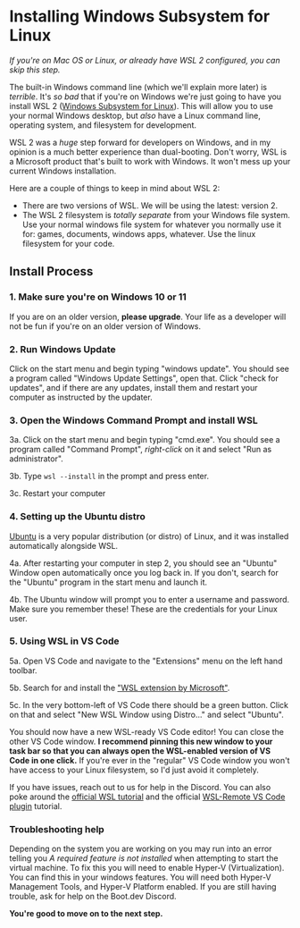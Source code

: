 # Installing Windows Subsystem for Linux

*If you're on Mac OS or Linux, or already have WSL 2 configured, you can skip this step.*

The built-in Windows command line (which we'll explain more later) is *terrible*. It's *so bad* that if you're on Windows we're just going to have you install WSL 2 ([Windows Subsystem for Linux](https://learn.microsoft.com/en-us/windows/wsl/about)). This will allow you to use your normal Windows desktop, but *also* have a Linux command line, operating system, and filesystem for development.

WSL 2 was a *huge* step forward for developers on Windows, and in my opinion is a much better experience than dual-booting. Don't worry, WSL is a Microsoft product that's built to work with Windows. It won't mess up your current Windows installation.

Here are a couple of things to keep in mind about WSL 2:

* There are two versions of WSL. We will be using the latest: version 2.
* The WSL 2 filesystem is *totally separate* from your Windows file system. Use your normal windows file system for whatever you normally use it for: games, documents, windows apps, whatever. Use the linux filesystem for your code.

## Install Process

### 1. Make sure you're on Windows 10 or 11

If you are on an older version, **please upgrade**. Your life as a developer will not be fun if you're on an older version of Windows.

### 2. Run Windows Update

Click on the start menu and begin typing "windows update". You should see a program called "Windows Update Settings", open that. Click "check for updates", and if there are any updates, install them and restart your computer as instructed by the updater.

### 3. Open the Windows Command Prompt and install WSL

3a. Click on the start menu and begin typing "cmd.exe". You should see a program called "Command Prompt", *right-click* on it and select "Run as administrator".

3b. Type `wsl --install` in the prompt and press enter.

3c. Restart your computer

### 4. Setting up the Ubuntu distro

[Ubuntu](https://ubuntu.com/about) is a very popular distribution (or distro) of Linux, and it was installed automatically alongside WSL.

4a. After restarting your computer in step 2, you should see an "Ubuntu" Window open automatically once you log back in. If you don't, search for the "Ubuntu" program in the start menu and launch it.

4b. The Ubuntu window will prompt you to enter a username and password. Make sure you remember these! These are the credentials for your Linux user.

### 5. Using WSL in VS Code

5a. Open VS Code and navigate to the "Extensions" menu on the left hand toolbar. 

5b. Search for and install the ["WSL extension by Microsoft"](https://marketplace.visualstudio.com/items?itemName=ms-vscode-remote.remote-wsl).

5c. In the very bottom-left of VS Code there should be a green button. Click on that and select "New WSL Window using Distro..." and select "Ubuntu".

You should now have a new WSL-ready VS Code editor! You can close the other VS Code window. **I recommend pinning this new window to your task bar so that you can always open the WSL-enabled version of VS Code in one click.** If you're ever in the "regular" VS Code window you won't have access to your Linux filesystem, so I'd just avoid it completely.

If you have issues, reach out to us for help in the Discord. You can also poke around the [official WSL tutorial](https://learn.microsoft.com/en-us/windows/wsl/install) and the official [WSL-Remote VS Code plugin](https://marketplace.visualstudio.com/items?itemName=ms-vscode-remote.remote-wsl) tutorial.

### Troubleshooting help

Depending on the system you are working on you may run into an error telling you *A required feature is not installed* when attempting to start the virtual machine. To fix this you will need to enable Hyper-V (Virtualization). You can find this in your windows features. You will need both Hyper-V Management Tools, and Hyper-V Platform enabled. If you are still having trouble, ask for help on the Boot.dev Discord.

**You're good to move on to the next step.**
